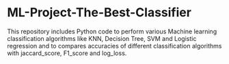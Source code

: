 # ML-Project-The-Best-Classifier
This repository includes Python code to perform various Machine learning classification algorithms like KNN, Decision Tree, SVM and Logistic regression and to compares accuracies of different classification algorithms with jaccard_score, F1_score and log_loss. 
